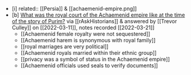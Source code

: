 - [i] related:: [[Persia]] & [[achaemenid-empire.png]]
- [b] [What was the royal court of the Achaemenid empire like at the time of the story of Purim?](https://www.reddit.com/r/AskHistorians/comments/tc61wv/what_was_the_royal_court_of_the_achaemenid_empire/i0tzjmg/) via [[rAskHistorians]] & answered by [[Trevor Culley]] on [[2022-03-11]], notes recorded [[2022-03-21]]
	- [[Achaemenid female royalty were not sequestered]]
	- [[Achaemenid harem is synonymous with royal family]]
	- [[royal marriages are very political]]
	- [[Achaemenid royals married within their ethnic group]]
	- [[privacy was a symbol of status in the Achaemenid empire]]
	- [[Achaemenid officials used seals to verify documents]]
